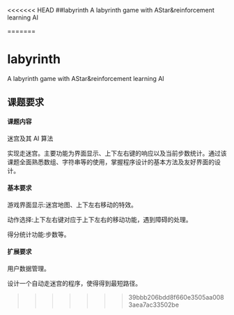 <<<<<<< HEAD
##labyrinth
A labyrinth game with AStar&amp;reinforcement learning AI




=======
# labyrinth

A labyrinth game with AStar&amp;reinforcement learning AI

## 课题要求
#### 课题内容

迷宫及其 AI 算法

实现走迷宫。主要功能为界面显示、上下左右键的响应以及当前步数统计。通过该课题全面熟悉数组、字符串等的使用，掌握程序设计的基本方法及友好界面的设计。

#### 基本要求
游戏界面显示:迷宫地图、上下左右移动的特效。

动作选择:上下左右键对应于上下左右的移动功能，遇到障碍的处理。

得分统计功能:步数等。

#### 扩展要求 

用户数据管理。

设计一个自动走迷宫的程序，使得得到最短路径。
>>>>>>> 39bbb206bdd8f660e3505aa0083aea7ac33502be
